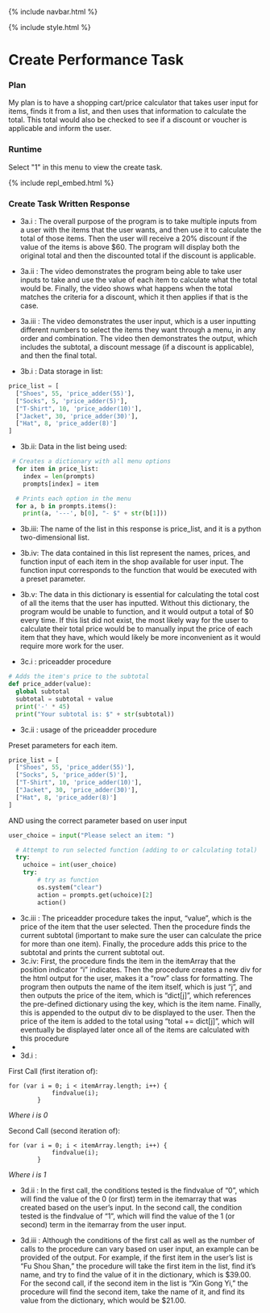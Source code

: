 {% include navbar.html %}

{% include style.html %}


# Create Performance Task

### Plan
My plan is to have a shopping cart/price calculator that takes user input for items, finds it from a list, and then uses that information to calculate the total. This total would also be checked to see if a discount or voucher is applicable and inform the user.

### Runtime
Select "1" in this menu to view the create task.

{% include repl_embed.html %}

### Create Task Written Response

- 3a.i : The overall purpose of the program is to take multiple inputs from a user with the items that the user wants, and then use it to calculate the total of those items. Then the user will receive a 20% discount if the value of the items is above $60. The program will display both the original total and then the discounted total if the discount is applicable.

- 3a.ii : The video demonstrates the program being able to take user inputs to take and use the value of each item to calculate what the total would be. Finally, the video shows what happens when the total matches the criteria for a discount, which it then applies if that is the case.

- 3a.iii : The video demonstrates the user input, which is a user inputting different numbers to select the items they want through a menu, in any order and combination. The video then demonstrates the output, which includes the subtotal, a discount message (if a discount is applicable), and then the final total.

- 3b.i : Data storage in list:

```python
price_list = [
  ["Shoes", 55, 'price_adder(55)'],
  ["Socks", 5, 'price_adder(5)'],
  ["T-Shirt", 10, 'price_adder(10)'],
  ["Jacket", 30, 'price_adder(30)'],
  ["Hat", 8, 'price_adder(8)']
]
```

- 3b.ii: Data in the list being used:

```python
 # Creates a dictionary with all menu options
  for item in price_list:
    index = len(prompts)
    prompts[index] = item

  # Prints each option in the menu
  for a, b in prompts.items():
    print(a, '---', b[0], "- $" + str(b[1]))
```

- 3b.iii: The name of the list in this response is price_list, and it is a python two-dimensional list.
- 3b.iv: The data contained in this list represent the names, prices, and function input of each item in the shop available for user input. The function input corresponds to the function that would be executed with a preset parameter.
- 3b.v: The data in this dictionary is essential for calculating the total cost of all the items that the user has inputted. Without this dictionary, the program would be unable to function, and it would output a total of $0 every time. If this list did not exist, the most likely way for the user to calculate their total price would be to manually input the price of each item that they have, which would likely be more inconvenient as it would require more work for the user. 

- 3c.i : priceadder procedure

```python
# Adds the item's price to the subtotal
def price_adder(value):
  global subtotal
  subtotal = subtotal + value
  print('-' * 45)
  print("Your subtotal is: $" + str(subtotal))
```

- 3c.ii : usage of the priceadder procedure

Preset parameters for each item.
```python
price_list = [
  ["Shoes", 55, 'price_adder(55)'],
  ["Socks", 5, 'price_adder(5)'],
  ["T-Shirt", 10, 'price_adder(10)'],
  ["Jacket", 30, 'price_adder(30)'],
  ["Hat", 8, 'price_adder(8)']
]
```
AND using the correct parameter based on user input
```python
user_choice = input("Please select an item: ")

  # Attempt to run selected function (adding to or calculating total)
  try:
    uchoice = int(user_choice)
    try:
        # try as function
        os.system("clear")
        action = prompts.get(uchoice)[2]
        action()
```

- 3c.iii : The priceadder procedure takes the input, “value”, which is the price of the item that the user selected. Then the procedure finds the current subtotal (important to make sure the user can calculate the price for more than one item). Finally, the procedure adds this price to the subtotal and prints the current subtotal out.
- 3c.iv: First, the procedure finds the item in the itemArray that the position indicator “i” indicates. Then the procedure creates a new div for the html output for the user, makes it a “row” class for formatting. The program then outputs the name of the item itself, which is just “j”, and then outputs the price of the item, which is “dict[j]”, which references the pre-defined dictionary using the key, which is the item name. Finally, this is appended to the output div to be displayed to the user. Then the price of the item is added to the total using “total += dict[j]”, which will eventually be displayed later once all of the items are calculated with this procedure
- 
- 3d.i : 

First Call (first iteration of):
```
for (var i = 0; i < itemArray.length; i++) {
            findvalue(i);
        }
```
_Where i is 0_

Second Call (second iteration of):
```
for (var i = 0; i < itemArray.length; i++) {
            findvalue(i);
        }
```
_Where i is 1_

- 3d.ii : In the first call, the conditions tested is the findvalue of “0”, which will find the value of the 0 (or first) term in the itemarray that was created based on the user’s input. In the second call, the condition tested is the findvalue of “1”, which will find the value of the 1 (or second) term in the itemarray from the user input.

- 3d.iii : Although the conditions of the first call as well as the number of calls to the procedure can vary based on user input, an example can be provided of the output. For example, if the first item in the user’s list is “Fu Shou Shan,” the procedure will take the first item in the list, find it’s name, and try to find the value of it in the dictionary, which is $39.00. For the second call, if the second item in the list is “Xin Gong Yi,” the procedure will find the second item, take the name of it, and find its value from the dictionary, which would be $21.00. 



<!-- ### Code Snippets

List
```python
price_list = [
  ["Shoes", 55, 'price_adder(55)'],
  ["Socks", 5, 'price_adder(5)'],
  ["T-Shirt", 10, 'price_adder(10)'],
  ["Jacket", 30, 'price_adder(30)'],
  ["Hat", 8, 'price_adder(8)']
]  
```

Shop Menu Function
```python
# Function intended to display a shop that users can interact with to add items
def shop_menu():

  global subtotal
  # Prints banner part of menu
  print( "=" * 45 + "\n Item Selector \n" + "=" * 45)
  prompts = {0: ["Calculate Final Total", str(subtotal) + " subtotal" , 'final_total(subtotal)']}

  # Creates a dictionary with all menu options
  for item in price_list:
    index = len(prompts)
    prompts[index] = item

  # Prints each option in the menu
  for a, b in prompts.items():
    print(a, '---', b[0], "- $" + str(b[1]))

  user_choice = input("Please select an item: ")

  # Attempt to run selected function (adding to or calculating total)
  try:
    uchoice = int(user_choice)
    try:
        # try as function
        os.system("clear")
        action = prompts.get(uchoice)[2]
        action()
```

Price Adder and Final Total function
```python
# Adds the item's price to the subtotal
def price_adder(value):
  global subtotal
  subtotal = subtotal + value
  print('-' * 45)
  print("Your subtotal is: ", subtotal)

def final_total(subtotal):
  print("=" * 45)
  # Calculating if total is over $60 and applying a discount if it is
  if subtotal > 60:
    print("Because your order is over $60, you qualify for a 20% discount!" )
    total = round((0.8 * subtotal), 2)
  else:
    total = subtotal
  # Formatting and printing the total
  print("-" * 45)
  print("Your final total is: $" + str(total))
  print("=" * 45)
  # Terminating the environment after calculating total
  sys.exit()
```
 -->
